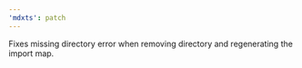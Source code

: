 ```yaml
---
'mdxts': patch
---
```


Fixes missing directory error when removing directory and regenerating the import map.
